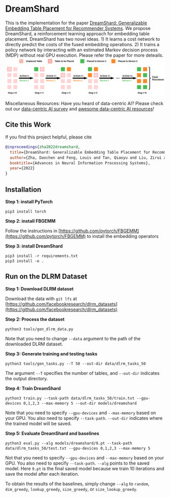 # DreamShard

This is the implementation for the paper [DreamShard: Generalizable Embedding Table Placement for Recommender Systems](https://arxiv.org/abs/2210.02023). We propose DreamShard, a reinforcement learning approach for embedding table placement. DreamShard has two novel ideas. 1) It learns a cost network to directly predict the costs of the fused embedding operations. 2) It trains a policy network by interacting with an estimated Markov decision process (MDP) without real GPU execution. Please refer the paper for more deteails.
<img width="800" src="./imgs/overview.png" alt="overview" />

Miscellaneous Resources: Have you heard of data-centric AI? Please check out our [data-centric AI survey](https://arxiv.org/abs/2303.10158) and [awesome data-centric AI resources](https://github.com/daochenzha/data-centric-AI)!

## Cite this Work
If you find this project helpful, please cite
```bibtex
@inproceedings{zha2022dreamshard,
  title={DreamShard: Generalizable Embedding Table Placement for Recommender Systems},
  author={Zha, Daochen and Feng, Louis and Tan, Qiaoyu and Liu, Zirui and Lai, Kwei-Herng and Bhargav, Bhushanam and Tian, Yuandong and Kejariwal, Arun and Hu, Xia},
  booktitle={Advances in Neural Information Processing Systems},
  year={2022}
}
```

## Installation

**Step 1: install PyTorch**
```
pip3 install torch
```

**Step 2: install FBGEMM**

Follow the instructions in [https://github.com/pytorch/FBGEMM](https://github.com/pytorch/FBGEMM) to install the embedding operators

**Step 3: install DreamShard**
```
pip3 install -r requirements.txt
pip3 install -e .
```

## Run on the DLRM Dataset

**Step 1: Download DLRM dataset**

Download the data with `git lfs` at [https://github.com/facebookresearch/dlrm_datasets](https://github.com/facebookresearch/dlrm_datasets)

**Step 2: Process the dataset**
```
python3 tools/gen_dlrm_data.py
```
Note that you need to change `--data` argument to the path of the downloaded DLRM dataset.

**Step 3: Generate training and testing tasks**
```
python3 tools/gen_tasks.py --T 50 --out-dir data/dlrm_tasks_50
```
The argument `--T` specifies the number of tables, and `--out-dir` indicates the output directory.

**Step 4: Train DreamShard**
```
python3 train.py --task-path data/dlrm_tasks_50/train.txt --gpu-devices 0,1,2,3 --max-memory 5 --out-dir models/dreamshard
```
Note that you need to specify `--gpu-devices` and `--max-memory` based on your GPU. You also need to specify `--task-path`. `--out-dir` indicates where the trained model will be saved.

**Step 5: Evaluate DreamShard and baselines**
```
python3 eval.py --alg models/dreamshard/9.pt --task-path data/dlrm_tasks_50/test.txt --gpu-devices 0,1,2,3 --max-memory 5
```
Not that you need to specify `--gpu-devices` and `--max-memory` based on your GPU. You also need to specify `--task-path`. `--alg` points to the saved model. Here `9.pt` is the final saved model because we train 10 iterations and save the model after each iteration.

To obtain the results of the baselines, simply change `--alg` to `random`, `dim_greedy`, `lookup_greedy`, `size_greedy`, or `size_lookup_greedy`.
